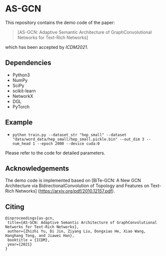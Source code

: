 # AS-GCN
This repository contains the demo code of the paper:
>[AS-GCN: Adaptive Semantic Architecture of GraphConvolutional Networks for Text-Rich Networks]

which has been accepted by *ICDM2021*.
## Dependencies
* Python3
* NumPy
* SciPy
* scikit-learn
* NetworkX
* DGL
* PyTorch
## Example
* `python train.py --dataset_str "hep_small" --dataset "data/word_data/hep_small/hep_small.pickle.bin" --out_dim 3 --num_head 1 --epoch 2000 --device cuda:0`

Please refer to the code for detailed parameters.
## Acknowledgements
The demo code is implemented based on [BiTe-GCN: A New GCN Architecture via BidirectionalConvolution of Topology and Features on Text-Rich Networks] (https://arxiv.org/pdf/2010.12157.pdf).
## Citing
    @inproceedings{as-gcn,
     title={AS-GCN: Adaptive Semantic Architecture of GraphConvolutional Networks for Text-Rich Networks},
     author={Zhizhi Yu, Di Jin, Ziyang Liu, Dongxiao He, Xiao Wang, Hanghang Tong, and Jiawei Han},
     booktitle = {ICDM},
     year={2021}
    }


